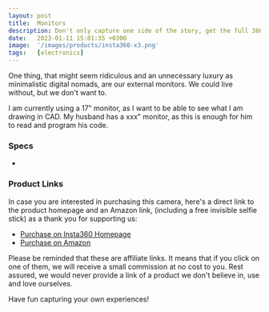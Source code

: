 ```yaml
---
layout: post
title:  Monitors
description: Don't only capture one side of the story, get the full 360 experience instead.
date:   2023-01-11 15:01:35 +0300
image:  '/images/products/insta360-x3.png'
tags:   [electronics]
---
```

One thing, that might seem ridiculous and an unnecessary luxury as minimalistic digital nomads, are our external monitors.
We could live without, but we don't want to. 

I am currently using a 17" monitor, as I want to be able to see what I am drawing in CAD. My husband has a xxx" monitor, as this is enough for him to read and program his code.





### Specs

* 


### Product Links

In case you are interested in purchasing this camera, here's a direct link to the product homepage and an Amazon link, (including a free invisible selfie stick) as a thank you for supporting us:
* [Purchase on Insta360 Homepage](https://store.insta360.com/product/x3?insrc=INRGGKS)
* [Purchase on Amazon](other-link)

Please be reminded that these are affiliate links. It means that if you click on one of them, we will receive a small commission at no cost to you. Rest assured, we would never provide a link of a product we don't believe in, use and love ourselves.

Have fun capturing your own experiences!